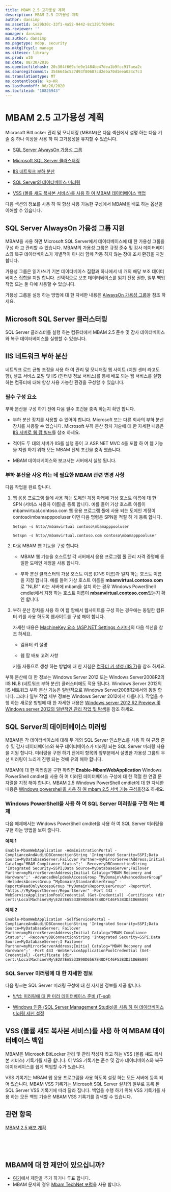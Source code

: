 ```yaml
---
title: MBAM 2.5 고가용성 계획
description: MBAM 2.5 고가용성 계획
author: dansimp
ms.assetid: 1e29b30c-33f1-4a52-9442-8c1391f0049c
ms.reviewer: ''
manager: dansimp
ms.author: dansimp
ms.pagetype: mdop, security
ms.mktglfcycl: manage
ms.sitesec: library
ms.prod: w10
ms.date: 08/30/2016
ms.openlocfilehash: 20c304f669cfe9e1484be47dea1b9fcc917aea2c
ms.sourcegitcommit: 354664bc527d93f80687cd2eba70d1eea024c7c3
ms.translationtype: MT
ms.contentlocale: ko-KR
ms.lasthandoff: 06/26/2020
ms.locfileid: "10826943"
---
```

# MBAM 2.5 고가용성 계획


Microsoft BitLocker 관리 및 모니터링 (MBAM)은 다음 섹션에서 설명 하는 다음 기술 중 하나 이상을 사용 하 여 고가용성을 유지할 수 있습니다.

-   [SQL Server AlwaysOn 가용성 그룹](#bkmk-alwayson)

-   [Microsoft SQL Server 클러스터링](#bkmk-sql-clustering)

-   [IIS 네트워크 부하 분산](#bkmk-load-balance)

-   [SQL Server의 데이터베이스 미러링](#bkmk-db-mirroring)

-   [VSS (볼륨 섀도 복사본 서비스)를 사용 하 여 MBAM 데이터베이스 백업](#bkmk-vss)

다음 섹션의 정보를 사용 하 여 항상 사용 가능한 구성에서 MBAM을 배포 하는 옵션을 이해할 수 있습니다.

## <a href="" id="bkmk-alwayson"></a>SQL Server AlwaysOn 가용성 그룹 지원


MBAM을 사용 하면 Microsoft SQL Server에서 데이터베이스에 대 한 가용성 그룹을 구성 하 고 관리할 수 있습니다. MBAM의 가용성 그룹은 규정 준수 및 감사 데이터베이스와 복구 데이터베이스가 개별적이 아니라 함께 작동 하지 않는 장애 조치 환경을 지원 합니다.

가용성 그룹은 읽기/쓰기 기본 데이터베이스 집합과 하나에서 네 개의 해당 보조 데이터베이스 집합을 지원 합니다. 선택적으로 보조 데이터베이스를 읽기 전용 권한, 일부 백업 작업 또는 둘 다에 사용할 수 있습니다.

가용성 그룹을 설정 하는 방법에 대 한 자세한 내용은 [AlwaysOn 가용성 그룹](https://go.microsoft.com/fwlink/?LinkId=393277)을 참조 하세요.

## <a href="" id="bkmk-sql-clustering"></a>Microsoft SQL Server 클러스터링


SQL Server 클러스터를 실행 하는 컴퓨터에서 MBAM 2.5 준수 및 감사 데이터베이스와 복구 데이터베이스를 실행할 수 있습니다.

## <a href="" id="bkmk-load-balance"></a>IIS 네트워크 부하 분산


네트워크 로드 균형 조정을 사용 하 여 관리 및 모니터링 웹 사이트 (지원 센터 라고도 함), 셀프 서비스 포털 및 IIS (인터넷 정보 서비스)를 통해 배포 되는 웹 서비스를 실행 하는 컴퓨터에 대해 항상 사용 가능한 환경을 구성할 수 있습니다.

### 필수 구성 요소

부하 분산을 구성 하기 전에 다음 필수 조건을 충족 하는지 확인 합니다.

-   부하 분산 장치를 사용할 수 있어야 합니다. Microsoft 또는 다른 회사의 부하 분산 장치를 사용할 수 있습니다. Microsoft 부하 분산 장치 기술에 대 한 자세한 내용은 [IIS 서버로 웹 팜 빌드](https://go.microsoft.com/fwlink/?LinkId=393326)를 참조 하세요.

-   적어도 두 대의 서버가 IIS를 실행 중이 고 ASP.NET MVC 4를 포함 하 여 웹 기능을 지원 하기 위해 모든 MBAM 전제 조건을 충족 했습니다.

-   MBAM 데이터베이스와 보고서는 서버에서 실행 됩니다.

### <a href="" id="-------------mbam-specific-changes-that-are-required-to-enable-load-balancing"></a> 부하 분산을 사용 하는 데 필요한 MBAM 관련 변경 사항

다음 작업을 완료 합니다.

1.  웹 응용 프로그램 풀에 사용 하는 도메인 계정 아래에 가상 호스트 이름에 대 한 SPN (서비스 사용자 이름)을 등록 합니다. 예를 들어 가상 호스트 이름이 mbamvirtual.contoso.com 웹 응용 프로그램 풀에 사용 되는 도메인 계정이 contoso\\mbamapppooluser 이면 다음 명령은 SPN을 적절 하 게 등록 합니다.

    `Setspn -s http//mbamvirtual contoso\mbamapppooluser`

    `Setspn -s http//mbamvirtual.contoso.com contoso\mbamapppooluser`

2.  다음 MBAM 웹 기능을 구성 합니다.

    -   MBAM 웹 기능을 호스트할 각 서버에서 응용 프로그램 풀 관리 자격 증명에 동일한 도메인 계정을 사용 합니다.

    -   부하 분산 클러스터의 가상 호스트 이름 (DNS 이름)과 일치 하는 호스트 이름을 지정 합니다. 예를 들어 가상 호스트 이름을 **mbamvirtual.contoso.com**로 "NLB1" 라는 서버에 mbam을 설치 하는 경우 Windows PowerShell cmdlet에서 지정 하는 호스트 이름이 **mbamvirtual.contoso.com**있는지 확인 합니다.

3.  부하 분산 장치를 사용 하 여 웹 팜에서 웹사이트를 구성 하는 경우에는 동일한 컴퓨터 키를 사용 하도록 웹사이트를 구성 해야 합니다.

    자세한 내용은 [MachineKey 요소 (ASP.NET Settings 스키마)](https://msdn.microsoft.com/library/vstudio/w8h3skw9.aspx)의 다음 섹션을 참조 하세요.

    -   컴퓨터 키 설명

    -   웹 팜 배포 고려 사항

    키를 자동으로 생성 하는 방법에 대 한 지침은 [컴퓨터 키 생성 (IIS 7)](https://technet.microsoft.com/library/cc772287.aspx)을 참조 하세요.

부하 분산에 대 한 정보는 Windows Server 2012 또는 Windows Server2008R2의 IIS NLB (네트워크 부하 분산) 클러스터에도 적용 됩니다. Windows Server 2012의 IIS 네트워크 부하 분산 기능은 일반적으로 Windows Server2008R2에서와 동일 합니다. 그러나 일부 작업 세부 정보는 Windows Server 2012에서 다릅니다. 작업을 수행 하는 새로운 방법에 대 한 자세한 내용은 [Windows server 2012 R2 Preview 및 Windows server 2012의 일반적인 관리 작업 및 탐색](https://go.microsoft.com/fwlink/?LinkId=316371)을 참조 하세요.

## <a href="" id="bkmk-db-mirroring"></a>SQL Server의 데이터베이스 미러링


MBAM은 각 데이터베이스에 대해 두 개의 SQL Server 인스턴스를 사용 하 여 규정 준수 및 감사 데이터베이스와 복구 데이터베이스가 미러링 되는 SQL Server 미러링 사용을 지원 합니다. 미러링을 구현 하기 전에이 항목의 앞부분에서 설명한 가용성 그룹의 우선 미러링이 느리게 진행 되는 것에 유의 해야 합니다.

MBAM에 대 한 미러링을 구현 하려면 **Enable-MbamWebApplication** Windows PowerShell cmdlet을 사용 하 여 미러된 데이터베이스 구성에 대 한 적절 한 연결 문자열을 지정 해야 합니다. MBAM 2.5 Windows PowerShell cmdlet에 대 한 자세한 내용은 [Windows powershell을 사용 하 여 mbam 2.5 서버 기능 구성을](configuring-mbam-25-server-features-by-using-windows-powershell.md)참조 하세요.

### Windows PowerShell을 사용 하 여 SQL Server 미러링을 구현 하는 예제

다음 예제에서는 Windows PowerShell cmdlet을 사용 하 여 SQL Server 미러링을 구현 하는 방법을 보여 줍니다.

**예제 1**

``` syntax
Enable-MbamWebApplication -AdministrationPortal -ComplianceAndAuditDBConnectionString 'Integrated Security=SSPI;Data Source=MyDatabaseServer;Failover Partner=myMirrorServerAddress;Initial Catalog="MBAM Compliance Status";' -RecoveryDBConnectionString 'Integrated Security=SSPI;Data Source=MyDatabaseServer;Failover Partner=myMirrorServerAddress;Initial Catalog="MBAM Recovery and Hardware";' -AdvancedHelpdeskAccessGroup “MyDomain\AdvancedUserGroup” -HelpdeskAccessGroup “MyDomain\StandardUserGroup” -ReportsReadOnlyAccessGroup "MyDomain\ReportUserGroup" -ReportUrl "https://MyReportServer/ReportServer" -Port 443 -WebServiceApplicationPoolCredential (Get-Credential) -Certificate (dir cert:\LocalMachine\My\E2A7EA5533890D6567E40DFC46F53B3D31D6B689)
```

**예제 2**

``` syntax
Enable-MbamWebApplication -SelfServicePortal -ComplianceAndAuditDBConnectionString 'Integrated Security=SSPI;Data Source=MyDatabaseServer; Failover Partner=myMirrorServerAddress;Initial Catalog="MBAM Compliance Status";' -RecoveryDBConnectionString 'Integrated Security=SSPI;Data Source=MyDatabaseServer;I Failover Partner=myMirrorServerAddress;Initial Catalog="MBAM Recovery and Hardware";' -Port 443 -WebServiceApplicationPoolCredential (Get-Credential) -Certificate (dir cert:\LocalMachine\My\E2A7EA5533890D6567E40DFC46F53B3D31D6B689)
```

### SQL Server 미러링에 대 한 자세한 정보

다음 링크는 SQL Server 미러링 구성에 대 한 자세한 정보를 제공 합니다.

-   [방법: 미러링에 대 한 미러 데이터베이스 준비 (T-sql)](https://go.microsoft.com/fwlink/?LinkId=316375)

-   [Windows 인증 (SQL Server Management Studio)을 사용 하 여 데이터베이스 미러링 세션 설정](https://go.microsoft.com/fwlink/?LinkId=316377)

## <a href="" id="bkmk-vss"></a>VSS (볼륨 섀도 복사본 서비스)를 사용 하 여 MBAM 데이터베이스 백업


MBAM은 Microsoft BitLocker 관리 및 관리 작성자 라고 하는 VSS (볼륨 섀도 복사본 서비스) 기록기를 제공 합니다. 이 VSS 기록기는 준수 및 감사 데이터베이스와 복구 데이터베이스를 쉽게 백업할 수가 있습니다.

VSS 기록기는 MBAM 웹 응용 프로그램을 사용 하도록 설정 하는 모든 서버에 등록 되어 있습니다. MBAM VSS 기록기는 Microsoft SQL Server 설치의 일부로 등록 된 SQL Server VSS 기록기에 따라 달라 집니다. 백업을 수행 하기 위해 VSS 기록기를 사용 하는 모든 백업 기술은 MBAM VSS 기록기를 검색할 수 있습니다.



## 관련 항목


[MBAM 2.5 배포 계획](planning-to-deploy-mbam-25.md)

 

 
## MBAM에 대 한 제안이 있으십니까?
- [여기](http://mbam.uservoice.com/forums/268571-microsoft-bitlocker-administration-and-monitoring)에서 제안을 추가 하거나 투표 합니다.
- MBAM 문제의 경우 [Mbam TechNet 포럼](https://social.technet.microsoft.com/Forums/home?forum=mdopmbam)을 사용 합니다.




